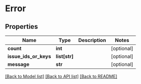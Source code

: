 # Error

## Properties
Name | Type | Description | Notes
------------ | ------------- | ------------- | -------------
**count** | **int** |  | [optional] 
**issue_ids_or_keys** | **list[str]** |  | [optional] 
**message** | **str** |  | [optional] 

[[Back to Model list]](../README.md#documentation-for-models) [[Back to API list]](../README.md#documentation-for-api-endpoints) [[Back to README]](../README.md)

